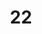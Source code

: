 ---
title: "22"
imageurl: "https://imgs1.thamizhnation.org/assets/22.webp"
dwnurl: "https://imgs1.thamizhnation.org/img/22.jpg"
tags: ['thalaivar']
---